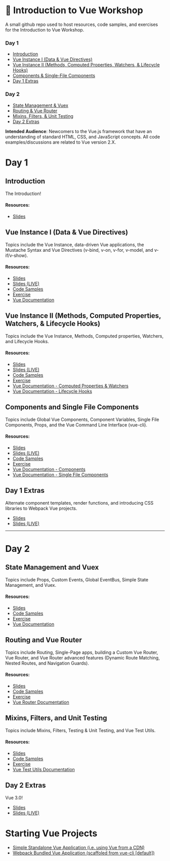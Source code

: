 # 🚀 Introduction to Vue Workshop

A small github repo used to host resources, code samples, and exercises for the Introduction to Vue Workshop.

### Day 1
* [Introduction](#introduction)
* [Vue Instance I (Data & Vue Directives)](#vue-instance-i-data--vue-directives)
* [Vue Instance II (Methods, Computed Properties, Watchers, & Lifecycle Hooks)](#vue-instance-ii-methods-computed-properties-watchers--lifecycle-hooks)
* [Components & Single-File Components](#components-and-single-file-components)
* [Day 1 Extras](#day-1-extras)

### Day 2
* [State Management & Vuex](#state-management-and-vuex)
* [Routing & Vue Router](#routing-and-vue-router)
* [Mixins, Filters, & Unit Testing](#mixins-filters-and-unit-testing)
* [Day 2 Extras](#day-2-extras)

__Intended Audience__: Newcomers to the Vue.js framework that have an understanding of standard HTML, CSS, and JavaScript concepts. All code examples/discussions are related to Vue version 2.X.

# Day 1

## Introduction

The Introduction!

#### Resources:

* [Slides](https://slides.com/djirdehh/intro_to_vue_01-1)

## Vue Instance I (Data & Vue Directives)

Topics include the Vue Instance, data-driven Vue applications, the Mustache Syntax and Vue Directives (v-bind, v-on, v-for, v-model, and v-if/v-show).

#### Resources:

* [Slides](https://slides.com/djirdehh/intro_to_vue_02)
* [Slides (LIVE)](https://slides.com/djirdehh/intro_to_vue_02/live)
* [Code Samples](https://github.com/djirdehh/intro-to-vue-workshop/tree/master/01-vue-instance-I/code-samples)
* [Exercise](https://github.com/djirdehh/intro-to-vue-workshop/tree/master/01-vue-instance-I/exercise)
* [Vue Documentation](https://vuejs.org/v2/guide/instance.html)

## Vue Instance II (Methods, Computed Properties, Watchers, & Lifecycle Hooks)

Topics include the Vue Instance, Methods, Computed properties, Watchers, and Lifecycle Hooks.

#### Resources:

* [Slides](https://slides.com/djirdehh/intro_to_vue_02-6)
* [Slides (LIVE)](https://slides.com/djirdehh/intro_to_vue_02-6/live)
* [Code Samples](https://github.com/djirdehh/intro-to-vue-workshop/tree/master/02-vue-instance-II/code-samples)
* [Exercise](https://github.com/djirdehh/intro-to-vue-workshop/tree/master/02-vue-instance-II/exercise)
* [Vue Documentation - Computed Properties & Watchers](https://vuejs.org/v2/guide/computed.html)
* [Vue Documentation - Lifecycle Hooks](https://vuejs.org/v2/guide/instance.html#Instance-Lifecycle-Hooks)

## Components and Single File Components

Topics include Global Vue Components, Component Variables, Single File Components, Props, and the Vue Command Line Interface (vue-cli).

#### Resources:

* [Slides](https://slides.com/djirdehh/intro_to_vue_02-2)
* [Slides (LIVE)](https://slides.com/djirdehh/intro_to_vue_02-2/live)
* [Code Samples](https://github.com/djirdehh/intro-to-vue-workshop/tree/master/03-components-and-single-file-components/code-samples)
* [Exercise](https://github.com/djirdehh/intro-to-vue-workshop/tree/master/03-components-and-single-file-components/exercise)
* [Vue Documentation - Components](https://vuejs.org/v2/guide/components.html)
* [Vue Documentation - Single File Components](https://vuejs.org/v2/guide/single-file-components.html)

## Day 1 Extras

Alternate component templates, render functions, and introducing CSS libraries to Webpack Vue projects.

* [Slides](https://slides.com/djirdehh/intro_to_vue_02-cb6f58b4-a361-4138-a900-e699f031111b)
* [Slides (LIVE)](https://slides.com/djirdehh/intro_to_vue_02-cb6f58b4-a361-4138-a900-e699f031111b/live)
___________

# Day 2

## State Management and Vuex

Topics include Props, Custom Events, Global EventBus, Simple State Management, and Vuex.

#### Resources:

* [Slides](https://slides.com/djirdehh/intro_to_vue_01-1-3)
* [Code Samples](https://github.com/djirdehh/intro-to-vue-workshop/tree/master/04-state-management-and-vuex/code-samples)
* [Exercise](https://github.com/djirdehh/intro-to-vue-workshop/tree/master/04-state-management-and-vuex/exercise)
* [Vue Documentation](https://vuejs.org/v2/guide/state-management.html)

## Routing and Vue Router

Topics include Routing, Single-Page apps, building a Custom Vue Router, Vue Router, and Vue Router advanced features (Dynamic Route Matching, Nested Routes, and Navigation Guards).

#### Resources:

* [Slides](https://slides.com/djirdehh/intro_to_vue_02-2-4)
* [Code Samples](https://github.com/djirdehh/intro-to-vue-workshop/tree/master/05-routing/code-samples)
* [Exercise](https://github.com/djirdehh/intro-to-vue-workshop/tree/master/05-routing/exercise)
* [Vue Router Documentation](https://router.vuejs.org/)

## Mixins, Filters, and Unit Testing

Topics include Mixins, Filters, Testing & Unit Testing, and Vue Test Utils.

#### Resources:

* [Slides](https://slides.com/djirdehh/intro_to_vue_02-7)
* [Code Samples](https://github.com/djirdehh/intro-to-vue-workshop/tree/master/06-mixins-filters-and-testing/code-samples)
* [Exercise](https://github.com/djirdehh/intro-to-vue-workshop/tree/master/06-mixins-filters-and-testing/exercise)
* [Vue Test Utils Documentation](https://vue-test-utils.vuejs.org/)

## Day 2 Extras

Vue 3.0!

* [Slides](https://slides.com/djirdehh/intro_to_vue_01-1-8)
* [Slides (LIVE)](https://slides.com/djirdehh/intro_to_vue_01-1-8/live)

# Starting Vue Projects

* [Simple Standalone Vue Application (i.e. using Vue from a CDN)](https://github.com/djirdehh/intro-to-vue-workshop/tree/master/00-starting-vue-projects/standalone)
* [Webpack Bundled Vue Application (scaffoled from vue-cli [default])](https://github.com/djirdehh/intro-to-vue-workshop/tree/master/00-starting-vue-projects/webpack-bundled)
